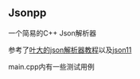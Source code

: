 ## Jsonpp

一个简易的C++ Json解析器

参考了[叶大的json解析器教程](https://github.com/dropbox/json11)以及[json11](https://github.com/dropbox/json11)

main.cpp内有一些测试用例